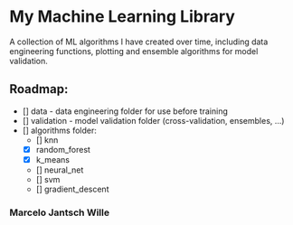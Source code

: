 # My Machine Learning Library

A collection of ML algorithms I have created over time,
including data engineering functions, plotting and
ensemble algorithms for model validation.

## Roadmap:
- [] data - data engineering folder for use before training 
- [] validation - model validation folder (cross-validation, ensembles, ...)
- [] algorithms folder:
	- [] knn
	- [x] random_forest 
	- [x] k_means
	- [] neural_net
	- [] svm
	- [] gradient_descent


### Marcelo Jantsch Wille